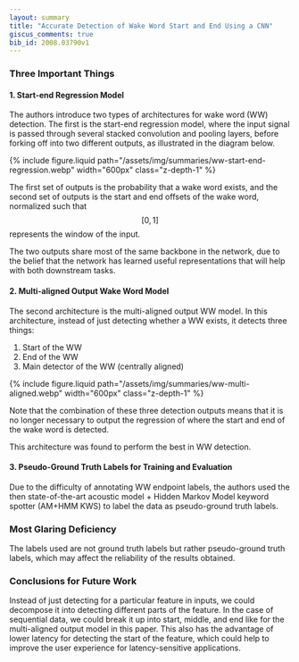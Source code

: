 ```yaml
---
layout: summary
title: "Accurate Detection of Wake Word Start and End Using a CNN"
giscus_comments: true
bib_id: 2008.03790v1
---
```


### Three Important Things

#### 1. Start-end Regression Model
The authors introduce two types of architectures
for wake word (WW) detection. The first is the
start-end regression model, where the input signal 
is passed through several stacked convolution and pooling layers,
before forking off into two different outputs, as illustrated
in the diagram below.

{% include figure.liquid 
    path="/assets/img/summaries/ww-start-end-regression.webp"
    width="600px"
    class="z-depth-1"
%}

The first set of outputs is the probability that a wake word exists,
and the second set of outputs is the start and end offsets 
of the wake word, normalized such that $$[0,1]$$ represents
the window of the input.

The two outputs share most of the same backbone in the network, due to the
belief that the network has learned useful representations that will help with
both downstream tasks.

#### 2. Multi-aligned Output Wake Word Model

The second architecture is the multi-aligned output WW model.
In this architecture, instead of just detecting whether a WW exists,
it detects three things:

1. Start of the WW
2. End of the WW
3. Main detector of the WW (centrally aligned)

{% include figure.liquid 
    path="/assets/img/summaries/ww-multi-aligned.webp"
    width="600px"
    class="z-depth-1"
%}

Note that the combination of these three detection outputs
means that it is no longer necessary to output the regression
of where the start and end of the wake word is detected.

This architecture was found to perform the best in WW detection.

#### 3. Pseudo-Ground Truth Labels for Training and Evaluation
Due to the difficulty of annotating WW endpoint labels, the authors used the
then state-of-the-art acoustic model + Hidden Markov Model keyword spotter
(AM+HMM KWS) to label the data as pseudo-ground truth labels.

### Most Glaring Deficiency
The labels used are not ground truth labels but rather pseudo-ground truth
labels, which may affect the reliability of the results obtained.

### Conclusions for Future Work
Instead of just detecting for a particular feature in inputs,
we could decompose it into detecting different parts of the feature.
In the case of sequential data, we could break it up into start,
middle, and end like for the multi-aligned output model in this paper.
This also has the advantage of lower latency for detecting the start
of the feature, which could help to improve the user experience for
latency-sensitive applications.